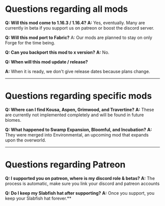 # Questions regarding all mods

**Q: Will this mod come to 1.16.3 / 1.16.4?**
**A:** Yes, eventually. Many are currently in beta if you support us on patreon or boost the discord server.

**Q: Will this mod port to Fabric?**
A: Our mods are planned to stay on only Forge for the time being.

**Q: Can you backport this mod to x version?**
**A:** No.

**Q: When will this mod update / release?**

**A:** When it is ready, we don't give release dates because plans change.

---

# Questions regarding specific mods

**Q: Where can I find Kousa, Aspen, Grimwood, and Travertine?**
**A:** These are currently not implemented completely and will be found in future biomes.

**Q: What happened to Swamp Expansion, Bloomful, and Incubation?**
**A:** They were merged into Environmental, an upcoming mod that expands upon the overworld.

---

# Questions regarding Patreon

**Q: I supported you on patreon, where is my discord role & betas?**
**A:** The process is automatic, make sure you link your discord and patreon accounts

**Q: Do I keep my Slabfish hat after supporting?**
**A:** Once you support, you keep your Slabfish hat forever.**
